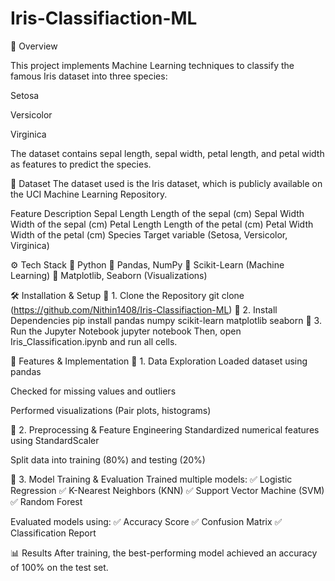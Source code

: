 # Iris-Classifiaction-ML
📌 Overview

This project implements Machine Learning techniques to classify the famous Iris dataset into three species:

Setosa

Versicolor

Virginica

The dataset contains sepal length, sepal width, petal length, and petal width as features to predict the species.

📂 Dataset
The dataset used is the Iris dataset, which is publicly available on the UCI Machine Learning Repository.

Feature	Description
Sepal Length	Length of the sepal (cm)
Sepal Width	Width of the sepal (cm)
Petal Length	Length of the petal (cm)
Petal Width	Width of the petal (cm)
Species	Target variable (Setosa, Versicolor, Virginica)

⚙️ Tech Stack
🔹 Python
🔹 Pandas, NumPy
🔹 Scikit-Learn (Machine Learning)
🔹 Matplotlib, Seaborn (Visualizations)

🛠️ Installation & Setup
🔹 1. Clone the Repository
git clone (https://github.com/Nithin1408/Iris-Classifiaction-ML)
🔹 2. Install Dependencies
pip install pandas numpy scikit-learn matplotlib seaborn
🔹 3. Run the Jupyter Notebook
jupyter notebook
Then, open Iris_Classification.ipynb and run all cells.

🚀 Features & Implementation
🔹 1. Data Exploration
Loaded dataset using pandas

Checked for missing values and outliers

Performed visualizations (Pair plots, histograms)

🔹 2. Preprocessing & Feature Engineering
Standardized numerical features using StandardScaler

Split data into training (80%) and testing (20%)

🔹 3. Model Training & Evaluation
Trained multiple models: ✅ Logistic Regression
✅ K-Nearest Neighbors (KNN)
✅ Support Vector Machine (SVM)
✅ Random Forest

Evaluated models using:
✅ Accuracy Score
✅ Confusion Matrix
✅ Classification Report

📊 Results
After training, the best-performing model achieved an accuracy of 100% on the test set.

